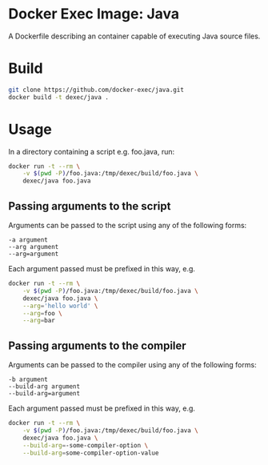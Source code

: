 # Docker Exec Image: Java

A Dockerfile describing an container capable of executing Java source files.

# Build

```sh
git clone https://github.com/docker-exec/java.git
docker build -t dexec/java .
```

# Usage

In a directory containing a script e.g. foo.java, run:

```sh
docker run -t --rm \
    -v $(pwd -P)/foo.java:/tmp/dexec/build/foo.java \
    dexec/java foo.java
```

## Passing arguments to the script

Arguments can be passed to the script using any of the following forms:

```
-a argument
--arg argument
--arg=argument
```

Each argument passed must be prefixed in this way, e.g.

```sh
docker run -t --rm \
    -v $(pwd -P)/foo.java:/tmp/dexec/build/foo.java \
    dexec/java foo.java \
    --arg='hello world' \
    --arg=foo \
    --arg=bar
```

## Passing arguments to the compiler

Arguments can be passed to the compiler using any of the following forms:

```
-b argument
--build-arg argument
--build-arg=argument
```

Each argument passed must be prefixed in this way, e.g.

```sh
docker run -t --rm \
    -v $(pwd -P)/foo.java:/tmp/dexec/build/foo.java \
    dexec/java foo.java \
    --build-arg=-some-compiler-option \
    --build-arg=some-compiler-option-value
```
